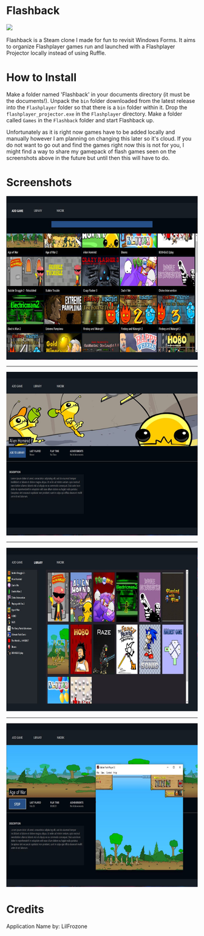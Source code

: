 # Flashback
![](https://img.shields.io/badge/Platform-Windows-brightgreen.svg)

Flashback is a Steam clone I made for fun to revisit Windows Forms.
It aims to organize Flashplayer games run and launched with a Flashplayer Projector locally instead of using Ruffle.

# How to Install
Make a folder named 'Flashback' in your documents directory (it must be the documents!).
Unpack the `bin` folder downloaded from the latest release into the `Flashplayer` folder so that there is a `bin` folder within it.
Drop the `flashplayer_projector.exe` in the `Flashplayer` directory. Make a folder called `Games` in the `Flashback` folder and start Flashback up.

Unfortunately as it is right now games have to be added locally and manually however I am planning on changing this later so it's cloud. If you do not want to go out and find
the games right now this is not for you, I might find a way to share my gamepack of flash games seen on the screenshots above in the future but until then this will have to do.

# Screenshots
<img src="Screenshots/games.JPG" width="790" height="430" align=center/>

---

<img src="Screenshots/game.JPG" width="790" height="430" align=center/>

---

<img src="Screenshots/library.JPG" width="790" height="430" align=center/>

---

<img src="Screenshots/playgame.JPG" width="790" height="430" align=center/>

# Credits
Application Name by: LilFrozone
